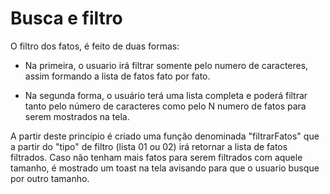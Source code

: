 # Busca e filtro

O filtro dos fatos, é feito de duas formas:

- Na primeira, o usuario irá filtrar somente pelo numero de caracteres, assim formando a lista de fatos fato por fato.

- Na segunda forma, o usuário terá uma lista completa e poderá filtrar tanto pelo número de caracteres como pelo N numero de fatos para serem mostrados na tela.

A partir deste princípio é criado uma função denominada "filtrarFatos" que a partir do "tipo" de filtro (lista 01 ou 02) irá retornar a lista de fatos filtrados. Caso não tenham mais fatos para serem filtrados com aquele tamanho, é mostrado um toast na tela avisando para que o usuario busque por outro tamanho.
